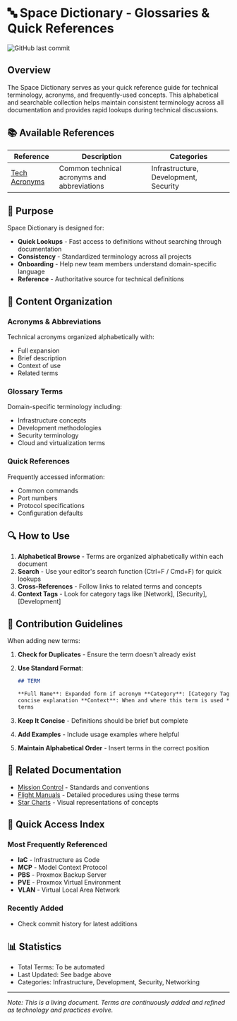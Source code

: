 # 🔤 Space Dictionary - Glossaries & Quick References

![GitHub last commit](https://img.shields.io/github/last-commit/basher83/docs?path=space-dictionary/README.md&display_timestamp=committer)

## Overview

The Space Dictionary serves as your quick reference guide for technical terminology, acronyms, and
frequently-used concepts. This alphabetical and searchable collection helps maintain consistent
terminology across all documentation and provides rapid lookups during technical discussions.

## 📚 Available References

| Reference                           | Description                                 | Categories                            |
| ----------------------------------- | ------------------------------------------- | ------------------------------------- |
| [Tech Acronyms](./tech-acronyms.md) | Common technical acronyms and abbreviations | Infrastructure, Development, Security |

## 🎯 Purpose

Space Dictionary is designed for:

- **Quick Lookups** - Fast access to definitions without searching through documentation
- **Consistency** - Standardized terminology across all projects
- **Onboarding** - Help new team members understand domain-specific language
- **Reference** - Authoritative source for technical definitions

## 📖 Content Organization

### Acronyms & Abbreviations

Technical acronyms organized alphabetically with:

- Full expansion
- Brief description
- Context of use
- Related terms

### Glossary Terms

Domain-specific terminology including:

- Infrastructure concepts
- Development methodologies
- Security terminology
- Cloud and virtualization terms

### Quick References

Frequently accessed information:

- Common commands
- Port numbers
- Protocol specifications
- Configuration defaults

## 🔍 How to Use

1. **Alphabetical Browse** - Terms are organized alphabetically within each document
2. **Search** - Use your editor's search function (Ctrl+F / Cmd+F) for quick lookups
3. **Cross-References** - Follow links to related terms and concepts
4. **Context Tags** - Look for category tags like [Network], [Security], [Development]

## 📝 Contribution Guidelines

When adding new terms:

1. **Check for Duplicates** - Ensure the term doesn't already exist
2. **Use Standard Format**:

   ```markdown
   ## TERM

   **Full Name**: Expanded form if acronym **Category**: [Category Tag] **Definition**: Clear,
   concise explanation **Context**: When and where this term is used **Related**: Links to related
   terms
   ```

3. **Keep It Concise** - Definitions should be brief but complete
4. **Add Examples** - Include usage examples where helpful
5. **Maintain Alphabetical Order** - Insert terms in the correct position

## 🔗 Related Documentation

- [Mission Control](../mission-control/) - Standards and conventions
- [Flight Manuals](../flight-manuals/) - Detailed procedures using these terms
- [Star Charts](../star-charts/) - Visual representations of concepts

## 🚀 Quick Access Index

### Most Frequently Referenced

- **IaC** - Infrastructure as Code
- **MCP** - Model Context Protocol
- **PBS** - Proxmox Backup Server
- **PVE** - Proxmox Virtual Environment
- **VLAN** - Virtual Local Area Network

### Recently Added

- Check commit history for latest additions

## 📊 Statistics

- Total Terms: To be automated
- Last Updated: See badge above
- Categories: Infrastructure, Development, Security, Networking

---

_Note: This is a living document. Terms are continuously added and refined as technology and
practices evolve._

